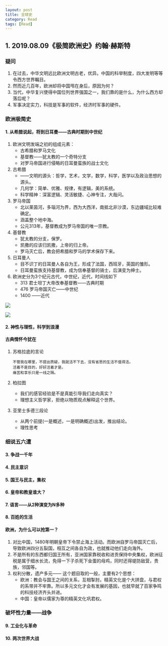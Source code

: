 ```yaml
---
layout: post
title: 全球史
category: Read
tags: [Read]
---
```



## 1. 2019.08.09《极简欧洲史》约翰·赫斯特


### 疑问
1. 在过去，中华文明远比欧洲文明古老，优异。中国的科举制度，四大发明等等令西方世界瞩目。
2. 然而近几百年，欧洲却将中国甩在身后，原因为何？
3. 当代，中华复兴使得中国位列世界强国之一，我们靠的是什么，为什么西方却落后呢？
4. 军事决定实力，科技是军事的软件，经济时军事的硬件。

### 欧洲极简史

#### 1. 从希腊说起，将到日耳曼——古典时期到中世纪
1. 欧洲文明发端之初的组成元素：
	* 古希腊和罗马文化
	* 基督教——犹太教的一个奇特分支
	* 对罗马帝国进行侵略的日耳曼蛮族的战士文化
2. 古希腊
	* ——文明的源头：哲学，艺术，文学，数学，科学，医学以及政治思想的源头。
	* 几何学：简单、优雅、规律，有逻辑，美的系统。
	* 科学精神：深富逻辑、灵活敏捷、心神专注，大哉问。
3. 罗马帝国
	* 北以莱茵河，多瑙河为界，西为大西洋，南抵北非沙漠，东边疆域比较难确定。
	* 涵盖整个地中海。
	* 公元313年，基督教成为罗马帝国的唯一宗教。
4. 基督教
	* 犹太教的分支，保罗。
	* 凯撒的应该归凯撒，上帝的归上帝。
	* 罗马灭亡后，教会把希腊和罗马的学术保存下来。
5. 日耳曼人
	* 目不识丁的日耳曼人各自为王，形成了法国，西班牙，英国的雏形。
	* 日耳曼蛮族支持基督教，成为信奉基督的骑士，后演变为绅士。
6. 欧洲史分为3个纪元古代，中世纪，近代，时间线如下
	* 313 君士坦丁大帝改奉基督教——古典时期
	* 476 罗马帝国灭亡——中世纪
	* 1400 ——近代


![](https://raw.githubusercontent.com/rlq/image/master/history/h1.png)

![](https://raw.githubusercontent.com/rlq/image/master/history/h2.png)

#### 2. 神性与理性，科学到浪漫

#### 古典情怀今犹在
1. 苏格拉底的言论

	```
	不管我在哪里，不提出质疑，我就活不下去，没有省思的生活不值得活。
	活着不是目的，好好活着才是。
	痛苦和享乐只是一线之隔。
	```
2. 柏拉图
	* 我们的感官经验是不是真能引导我们走向真实？
	* 理想主义哲学家，拒绝以物质观点解释这个世界。
3. 亚里士多德三段论
	* 从两个前提(一是概述，一是明确概述)出发，推出结论。
	* 理性思考

### 细说五六遭

#### 3. 争战一千年

#### 4. 民主意识

#### 5. 国王与民主，集权

#### 6. 皇帝和教皇谁大？

#### 7. 语言——从2种演变为N多种

#### 8. 百姓的生活

#### 欧洲，为什么可以抢第一？
1. 对比中国，1480年明朝皇帝下令禁止海上活动。而欧洲自罗马帝国灭亡后，导致欧洲四分五裂国，相互之间各自为政，也就推动他们走向海外。
2. 不是所有的东西都归国王所有，亚洲国家靠税收和进贡保持中央集权，欧洲征税是属于细水长流，免得一下子杀死下金蛋的母鸡，同时还得堤防敌营，贵族，邻国等。
3. 权利分散，遗产多元—— 这个题目取的一般，主要有2个思想：
	* 欧洲：教会与国王之间的关系，互相掣肘。精英文化是个大拼盘，与君权的系带并不牢靠。所以多元文化才会有发展的基因，也就早就了百家争鸣的科技经济齐头并进。
	* 中国：皇帝以儒家为尊的精英文化巩君权。

### 破坏性力量——战争

#### 9. 工业化与革命

#### 10. 两次世界大战
